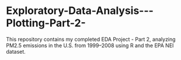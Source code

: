 # Exploratory-Data-Analysis---Plotting-Part-2-
This repository contains my completed EDA Project - Part 2, analyzing PM2.5 emissions in the U.S. from 1999–2008 using R and the EPA NEI dataset.

